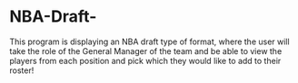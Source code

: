 # NBA-Draft-
This program is displaying an NBA draft type of format, where the user will take the role of the General Manager of the team and be able to view the players from each position and pick which they would like to add to their roster! 
